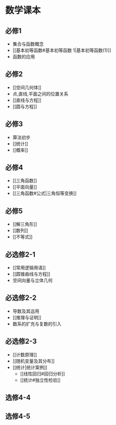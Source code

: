 # 数学课本



## 必修1

- 集合与函数概念
- [[基本初等函数#基本初等函数 1|基本初等函数(1)]]
- 函数的应用

## 必修2

- [[空间几何体]]
- 点,直线,平面之间的位置关系
- [[直线与方程]]
- [[圆与方程]]

## 必修3

- 算法初步
- [[统计]]
- [[概率]]

## 必修4

- [[三角函数]]
- [[平面向量]]
- [[三角函数#公式|三角恒等变换]]

## 必修5

- [[解三角形]]
- [[数列]]
- [[不等式]]

## 必选修2-1

- [[常用逻辑用语]]
- [[圆锥曲线与方程]]
- 空间向量与立体几何

## 必选修2-2

- 导数及其运用
- [[推理与证明]]
- 数系的扩充与复数的引入

## 必选修2-3

- [[计数原理]]
- [[随机变量及其分布]]
- [[统计|统计案例]]
  - [[线性回归#回归分析]]
  - [[统计#独立性检验]]

## 选修4-4

## 选修4-5
